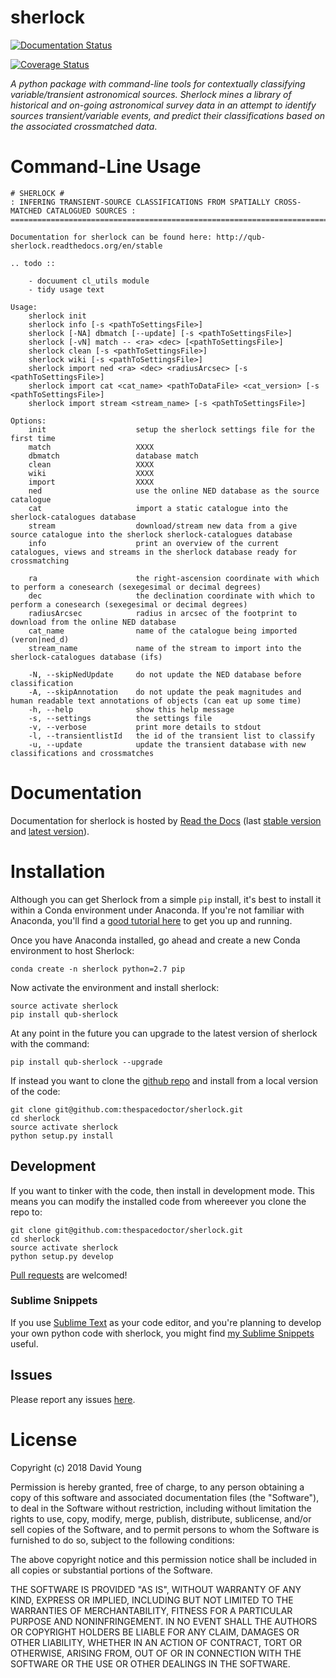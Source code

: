 sherlock
========

[![Documentation Status](https://readthedocs.org/projects/qub-sherlock/badge/)](http://qub-sherlock.readthedocs.io/en/latest/?badge)

[![Coverage Status](https://cdn.rawgit.com/thespacedoctor/sherlock/master/coverage.svg)](https://cdn.rawgit.com/thespacedoctor/sherlock/master/htmlcov/index.html)

*A python package with command-line tools for contextually classifying
variable/transient astronomical sources. Sherlock mines a library of
historical and on-going astronomical survey data in an attempt to
identify sources transient/variable events, and predict their
classifications based on the associated crossmatched data*.

Command-Line Usage
==================

    # SHERLOCK #
    : INFERING TRANSIENT-SOURCE CLASSIFICATIONS FROM SPATIALLY CROSS-MATCHED CATALOGUED SOURCES :
    =============================================================================================

    Documentation for sherlock can be found here: http://qub-sherlock.readthedocs.org/en/stable

    .. todo ::

        - docuument cl_utils module
        - tidy usage text

    Usage:
        sherlock init
        sherlock info [-s <pathToSettingsFile>]
        sherlock [-NA] dbmatch [--update] [-s <pathToSettingsFile>]
        sherlock [-vN] match -- <ra> <dec> [<pathToSettingsFile>] 
        sherlock clean [-s <pathToSettingsFile>]
        sherlock wiki [-s <pathToSettingsFile>]
        sherlock import ned <ra> <dec> <radiusArcsec> [-s <pathToSettingsFile>]
        sherlock import cat <cat_name> <pathToDataFile> <cat_version> [-s <pathToSettingsFile>]
        sherlock import stream <stream_name> [-s <pathToSettingsFile>]

    Options:
        init                    setup the sherlock settings file for the first time
        match                   XXXX
        dbmatch                 database match
        clean                   XXXX
        wiki                    XXXX
        import                  XXXX
        ned                     use the online NED database as the source catalogue
        cat                     import a static catalogue into the sherlock-catalogues database
        stream                  download/stream new data from a give source catalogue into the sherlock sherlock-catalogues database
        info                    print an overview of the current catalogues, views and streams in the sherlock database ready for crossmatching

        ra                      the right-ascension coordinate with which to perform a conesearch (sexegesimal or decimal degrees)
        dec                     the declination coordinate with which to perform a conesearch (sexegesimal or decimal degrees)
        radiusArcsec            radius in arcsec of the footprint to download from the online NED database
        cat_name                name of the catalogue being imported (veron|ned_d)                          
        stream_name             name of the stream to import into the sherlock-catalogues database (ifs)

        -N, --skipNedUpdate     do not update the NED database before classification
        -A, --skipAnnotation    do not update the peak magnitudes and human readable text annotations of objects (can eat up some time)
        -h, --help              show this help message
        -s, --settings          the settings file
        -v, --verbose           print more details to stdout
        -l, --transientlistId   the id of the transient list to classify
        -u, --update            update the transient database with new classifications and crossmatches

Documentation
=============

Documentation for sherlock is hosted by [Read the
Docs](http://qub-sherlock.readthedocs.org/en/stable/) (last [stable
version](http://qub-sherlock.readthedocs.org/en/stable/) and [latest
version](http://qub-sherlock.readthedocs.org/en/latest/)).

Installation
============

Although you can get Sherlock from a simple `pip` install, it's best to
install it within a Conda environment under Anaconda. If you're not
familiar with Anaconda, you'll find a [good tutorial
here](http://astronotes.co.uk/blog/2017/10/04/An-Astronomer's-Guide-to-dotstar-Conda.html)
to get you up and running.

Once you have Anaconda installed, go ahead and create a new Conda
environment to host Sherlock:

    conda create -n sherlock python=2.7 pip

Now activate the environment and install sherlock:

    source activate sherlock
    pip install qub-sherlock

At any point in the future you can upgrade to the latest version of
sherlock with the command:

    pip install qub-sherlock --upgrade

If instead you want to clone the [github
repo](https://github.com/thespacedoctor/sherlock) and install from a
local version of the code:

    git clone git@github.com:thespacedoctor/sherlock.git
    cd sherlock
    source activate sherlock
    python setup.py install

Development
-----------

If you want to tinker with the code, then install in development mode.
This means you can modify the installed code from whereever you clone
the repo to:

    git clone git@github.com:thespacedoctor/sherlock.git
    cd sherlock
    source activate sherlock
    python setup.py develop

[Pull requests](https://github.com/thespacedoctor/sherlock/pulls) are
welcomed!

### Sublime Snippets

If you use [Sublime Text](https://www.sublimetext.com/) as your code
editor, and you're planning to develop your own python code with
sherlock, you might find [my Sublime
Snippets](https://github.com/thespacedoctor/sherlock-Sublime-Snippets)
useful.

Issues
------

Please report any issues
[here](https://github.com/thespacedoctor/sherlock/issues).

License
=======

Copyright (c) 2018 David Young

Permission is hereby granted, free of charge, to any person obtaining a
copy of this software and associated documentation files (the
"Software"), to deal in the Software without restriction, including
without limitation the rights to use, copy, modify, merge, publish,
distribute, sublicense, and/or sell copies of the Software, and to
permit persons to whom the Software is furnished to do so, subject to
the following conditions:

The above copyright notice and this permission notice shall be included
in all copies or substantial portions of the Software.

THE SOFTWARE IS PROVIDED "AS IS", WITHOUT WARRANTY OF ANY KIND, EXPRESS
OR IMPLIED, INCLUDING BUT NOT LIMITED TO THE WARRANTIES OF
MERCHANTABILITY, FITNESS FOR A PARTICULAR PURPOSE AND NONINFRINGEMENT.
IN NO EVENT SHALL THE AUTHORS OR COPYRIGHT HOLDERS BE LIABLE FOR ANY
CLAIM, DAMAGES OR OTHER LIABILITY, WHETHER IN AN ACTION OF CONTRACT,
TORT OR OTHERWISE, ARISING FROM, OUT OF OR IN CONNECTION WITH THE
SOFTWARE OR THE USE OR OTHER DEALINGS IN THE SOFTWARE.
